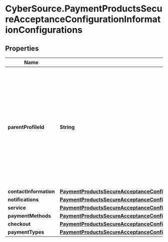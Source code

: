 # CyberSource.PaymentProductsSecureAcceptanceConfigurationInformationConfigurations

## Properties
Name | Type | Description | Notes
------------ | ------------- | ------------- | -------------
**parentProfileId** | **String** | You can group Secure Acceptance profiles under parent profiles. By changing the parent profile, you can update all profiles underneath that parent. Specify the Parent Profile ID here. | [optional] 
**contactInformation** | [**PaymentProductsSecureAcceptanceConfigurationInformationConfigurationsContactInformation**](PaymentProductsSecureAcceptanceConfigurationInformationConfigurationsContactInformation.md) |  | [optional] 
**notifications** | [**PaymentProductsSecureAcceptanceConfigurationInformationConfigurationsNotifications**](PaymentProductsSecureAcceptanceConfigurationInformationConfigurationsNotifications.md) |  | [optional] 
**service** | [**PaymentProductsSecureAcceptanceConfigurationInformationConfigurationsService**](PaymentProductsSecureAcceptanceConfigurationInformationConfigurationsService.md) |  | [optional] 
**paymentMethods** | [**PaymentProductsSecureAcceptanceConfigurationInformationConfigurationsPaymentMethods**](PaymentProductsSecureAcceptanceConfigurationInformationConfigurationsPaymentMethods.md) |  | [optional] 
**checkout** | [**PaymentProductsSecureAcceptanceConfigurationInformationConfigurationsCheckout**](PaymentProductsSecureAcceptanceConfigurationInformationConfigurationsCheckout.md) |  | [optional] 
**paymentTypes** | [**PaymentProductsSecureAcceptanceConfigurationInformationConfigurationsPaymentTypes**](PaymentProductsSecureAcceptanceConfigurationInformationConfigurationsPaymentTypes.md) |  | [optional] 


